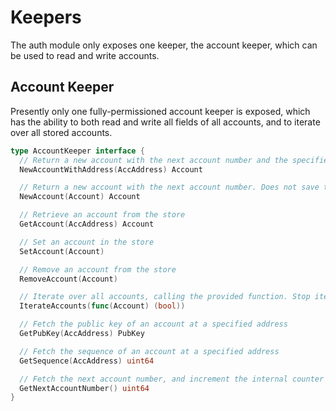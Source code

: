 <!--
order: 5
-->

# Keepers

The auth module only exposes one keeper, the account keeper, which can be used to read and write accounts.

## Account Keeper

Presently only one fully-permissioned account keeper is exposed, which has the ability to both read and write
all fields of all accounts, and to iterate over all stored accounts.

```go
type AccountKeeper interface {
  // Return a new account with the next account number and the specified address. Does not save the new account to the store.
  NewAccountWithAddress(AccAddress) Account

  // Return a new account with the next account number. Does not save the new account to the store.
  NewAccount(Account) Account

  // Retrieve an account from the store
  GetAccount(AccAddress) Account

  // Set an account in the store
  SetAccount(Account)

  // Remove an account from the store
  RemoveAccount(Account)

  // Iterate over all accounts, calling the provided function. Stop iteraiton when it returns false.
  IterateAccounts(func(Account) (bool))

  // Fetch the public key of an account at a specified address
  GetPubKey(AccAddress) PubKey

  // Fetch the sequence of an account at a specified address
  GetSequence(AccAddress) uint64

  // Fetch the next account number, and increment the internal counter
  GetNextAccountNumber() uint64
}
```
